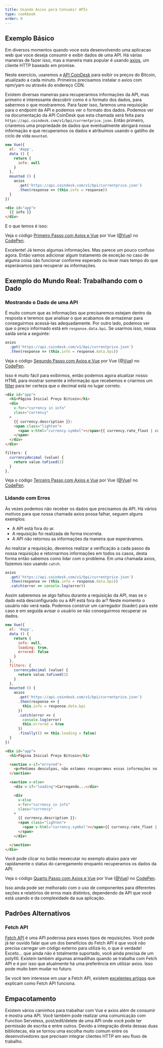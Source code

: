 ```yaml
---
title: Usando Axios para Consumir APIs
type: cookbook
order: 9
---
```


## Exemplo Básico

Em diversos momentos quando voce esta desenvolvendo uma aplicacao web que voce deseja consumir e exibir dados de uma API. Há várias maneiras de fazer isso, mas a maneira mais popular é usando [axios](https://github.com/axios/axios), um cliente HTTP baseado em promise.

Neste exercício, usaremos a [API CoinDesk](https://www.coindesk.com/api/) para exibir os preços do Bitcoin, atualizado a cada minuto. Primeiros precisamos instalar o axios com npm/yarn ou através do endereço CDN.

Existem diversas maneiras para recuperarmos informações da API, mas primeiro é interessante descobrir como é o formato dos dados, para sabermos o que mostraremos. Para fazer isso, faremos uma requisição para o endpoint da API e podemos ver o formato dos dados. Podemos ver na documentação da API CoinDesk que esta chamada será feita para `https://api.coindesk.com/v1/bpi/currentprice.json`. Então primeiro, criaremos uma propriedade de dados que eventualmente abrigará nossa informação e que recuperamos os dados e atribuímos usando o gatilho de ciclo de vida `mounted`.

```js
new Vue({
  el: '#app',
  data () {
    return {
      info: null
    }
  },
  mounted () {
    axios
      .get('https://api.coindesk.com/v1/bpi/currentprice.json')
      .then(response => (this.info = response))
  }
})
```

```html
<div id="app">
  {{ info }}
</div>
```

E o que temos é isso:

<p data-height="350" data-theme-id="32763" data-slug-hash="80043dfdb7b90f138f5585ade1a5286f" data-default-tab="result" data-user="Vue" data-embed-version="2" data-pen-title="First Step Axios and Vue" class="codepen">Veja o código <a href="https://codepen.io/team/Vue/pen/80043dfdb7b90f138f5585ade1a5286f/">Primeiro Passo com Axios e Vue</a> por Vue (<a href="https://codepen.io/Vue">@Vue</a>) no <a href="https://codepen.io">CodePen</a>.</p>
<script async src="https://static.codepen.io/assets/embed/ei.js"></script>

Excelente! Já temos algumas informações. Mas parece um pouco confuso agora. Então vamos adicionar algum tratamento de exceção no caso de alguma coisa não funcionar conforme esperado ou levar mais tempo do que esperávamos para recuperar as informações.

## Exemplo do Mundo Real: Trabalhando com o Dado

### Mostrando o Dado de uma API

É muito comum que as informações que precisaremos estejam dentro da resposta e teremos que analisar o que acabamos de armazenar para conseguirmos acessá-las adequadamente. Por outro lado, podemos ver que o preço informado está em `response.data.bpi`. Se usarmos isso, nossa saída seria a seguinte:

```js
axios
  .get('https://api.coindesk.com/v1/bpi/currentprice.json')
  .then(response => (this.info = response.data.bpi))
```

<p data-height="200" data-theme-id="32763" data-slug-hash="6100b10f1b4ac2961208643560ba7d11" data-default-tab="result" data-user="Vue" data-embed-version="2" data-pen-title="Second Step Axios and Vue" class="codepen">Veja o código <a href="https://codepen.io/team/Vue/pen/6100b10f1b4ac2961208643560ba7d11/">Segundo Passo com Axios e Vue</a> por Vue (<a href="https://codepen.io/Vue">@Vue</a>) no <a href="https://codepen.io">CodePen</a>.</p>
<script async src="https://static.codepen.io/assets/embed/ei.js"></script>

Isso é muito fácil para exibirmos, então podemos agora atualizar nosso HTML para mostrar somente a informação que recebemos e criarmos um [filter](../api/#Vue-filter) para ter certeza que o decimal está no lugar correto.

```html
<div id="app">
  <h1>Página Inicial Preço Bitcoin</h1>
  <div
    v-for="currency in info"
    class="currency"
  >
    {{ currency.description }}:
    <span class="lighten">
      <span v-html="currency.symbol"></span>{{ currency.rate_float | currencydecimal }}
    </span>
  </div>
</div>
```

```js
filters: {
  currencydecimal (value) {
    return value.toFixed(2)
  }
},
```

<p data-height="300" data-theme-id="32763" data-slug-hash="9d59319c09eaccfaf35d9e9f11990f0f" data-default-tab="result" data-user="Vue" data-embed-version="2" data-pen-title="Third Step Axios and Vue" class="codepen">Veja o código <a href="https://codepen.io/team/Vue/pen/9d59319c09eaccfaf35d9e9f11990f0f/">Terceiro Passo com Axios e Vue</a> por Vue (<a href="https://codepen.io/Vue">@Vue</a>) no <a href="https://codepen.io">CodePen</a>.</p>
<script async src="https://static.codepen.io/assets/embed/ei.js"></script>

### Lidando com Erros

Às vezes podemos não receber os dados que precisamos da API. Há vários motivos para que nossa chamada axios possa falhar, seguem alguns exemplos:

* A API está fora do ar.
* A requisição foi realizada de forma incorreta.
* A API não retornou as informações da maneira que esperávamos.

Ao realizar a requisição, devemos realizar a verificação a cada  passo da nossa requisição e retornarmos informações em todos os casos, desta forma então sabemos como lidar com o problema. Em uma chamada axios, fazemos isso usando `catch`.

```js
axios
  .get('https://api.coindesk.com/v1/bpi/currentprice.json')
  .then(response => (this.info = response.data.bpi))
  .catch(error => console.log(error))
```

Assim saberemos se algo falhou durante a requisição da API, mas se o dado está desconfigurado ou a API está fora do ar? Neste momento o usuário não verá nada. Podemos construir um carregador (loader) para este caso e em seguida avisar o usuário se não conseguirmos recuperar os dados.

```js
new Vue({
  el: '#app',
  data () {
    return {
      info: null,
      loading: true,
      errored: false
    }
  },
  filters: {
    currencydecimal (value) {
      return value.toFixed(2)
    }
  },
  mounted () {
    axios
      .get('https://api.coindesk.com/v1/bpi/currentprice.json')
      .then(response => {
        this.info = response.data.bpi
      })
      .catch(error => {
        console.log(error)
        this.errored = true
      })
      .finally(() => this.loading = false)
  }
})
```

```html
<div id="app">
  <h1>Página Inicial Preço Bitcoin</h1>

  <section v-if="errored">
    <p>Pedimos desculpas, não estamos recuperamos essas informações no momento, por favor tente novamente mais tarde</p>
  </section>

  <section v-else>
    <div v-if="loading">Carregando...</div>

    <div
      v-else
      v-for="currency in info"
      class="currency"
    >
      {{ currency.description }}:
      <span class="lighten">
        <span v-html="currency.symbol"></span>{{ currency.rate_float | currencydecimal }}
      </span>
    </div>

  </section>
</div>
```

Você pode clicar no botão reexecutar no exemplo abaixo para ver rapidamente o status do carregamento enquanto recuperamos os dados da API:

<p data-height="300" data-theme-id="32763" data-slug-hash="6c01922c9af3883890fd7393e8147ec4" data-default-tab="result" data-user="Vue" data-embed-version="2" data-pen-title="Fourth Step Axios and Vue" class="codepen">Veja o código <a href="https://codepen.io/team/Vue/pen/6c01922c9af3883890fd7393e8147ec4/">Quarto Passo com Axios e Vue</a> por Vue (<a href="https://codepen.io/Vue">@Vue</a>) no <a href="https://codepen.io">CodePen</a>.</p>
<script async src="https://static.codepen.io/assets/embed/ei.js"></script>

Isso ainda pode ser melhorado com o uso de componentes para diferentes seções e relatórios de erros mais distintos, dependendo da API que você está usando e da complexidade da sua aplicação.

## Padrões Alternativos

### Fetch API

[Fetch API](https://developers.google.com/web/updates/2015/03/introduction-to-fetch) é uma API poderosa para esses tipos de requisições. Você pode já ter ouvido falar que um dos benefícios do Fetch API é que você não precisa carregar um código externo para utilizá-lo, o que é verdade! Exceto… que ainda não é totalmente suportado, você ainda precisa de um polyfill. Existem também algumas armadilhas quando se trabalha com Fetch API e é por isso que atualmente há uma preferência em utilizar axios. Isso pode muito bem mudar no futuro.

Se você tem interesse em usar a Fetch API, existem [excelentes artigos](https://scotch.io/@bedakb/lets-build-type-ahead-component-with-vuejs-2-and-fetch-api) que explicam como Fetch API funciona.

## Empacotamento

Existem vários caminhos para trabalhar com Vue e axios além de consumir e mostra uma API. Você também pode realizar uma comunicação com Function Serveless, post/edit/delete de uma API onde você pode ter permissão de escrita e entre outros.
Devido a integração direta dessas duas bibliotecas, ela se tornou uma escolha muito comum entre os desenvolvedores que precisam integrar clientes HTTP em seu fluxo de trabalho.